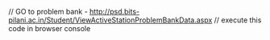 // GO to problem bank - http://psd.bits-pilani.ac.in/Student/ViewActiveStationProblemBankData.aspx
// execute this code in browser console 
